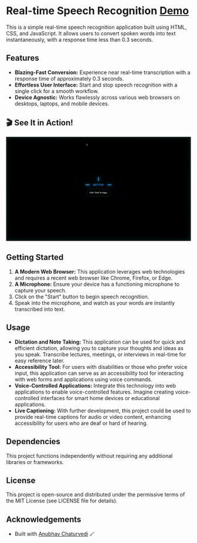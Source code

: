 # Real-time Speech Recognition [Demo](https://advik274.github.io/speech-recognition-with-real-time/)

This is a simple real-time speech recognition application built using HTML, CSS, and JavaScript. It allows users to convert spoken words into text instantaneously, with a response time less than 0.3 seconds.

## Features

- **Blazing-Fast Conversion:** Experience near real-time transcription with a response time of approximately 0.3 seconds.
- **Effortless User Interface:** Start and stop speech recognition with a single click for a smooth workflow.
- **Device Agnostic:** Works flawlessly across various web browsers on desktops, laptops, and mobile devices.

## 🎬 See It in Action!
![](https://github.com/Advik274/speech-recognition-with-real-time/blob/main/Demo.gif)

## Getting Started

1. **A Modern Web Browser:** This application leverages web technologies and requires a recent web browser like Chrome, Firefox, or Edge.
2. **A Microphone:** Ensure your device has a functioning microphone to capture your speech.
3. Click on the "Start" button to begin speech recognition.
4. Speak into the microphone, and watch as your words are instantly transcribed into text.

## Usage

- **Dictation and Note Taking:** This application can be used for quick and efficient dictation, allowing you to capture your thoughts and ideas as you speak. Transcribe lectures, meetings, or interviews in real-time for easy reference later.
- **Accessibility Tool:**  For users with disabilities or those who prefer voice input, this application can serve as an accessibility tool for interacting with web forms and applications using voice commands.
- **Voice-Controlled Applications:** Integrate this technology into web applications to enable voice-controlled features.  Imagine creating voice-controlled interfaces for smart home devices or educational applications.
- **Live Captioning:**  With further development, this project could be used to provide real-time captions for audio or video content, enhancing accessibility for users who are deaf or hard of hearing.

## Dependencies

This project functions independently without requiring any additional libraries or frameworks.

## License

This project is open-source and distributed under the permissive terms of the MIT License (see LICENSE file for details).

## Acknowledgements

- Built with [Anubhav Chaturvedi](https://github.com/AnubhavChaturvedi-GitHub) 🪄
